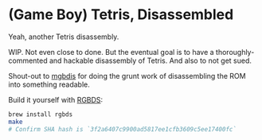 # (Game Boy) Tetris, Disassembled

Yeah, another Tetris disassembly.

WIP. Not even close to done. But the eventual goal is to have a thoroughly-commented and hackable disassembly of Tetris. And also to not get sued.

Shout-out to [mgbdis](https://github.com/mattcurrie/mgbdis) for doing the grunt work of disassembling the ROM into something readable.

Build it yourself with [RGBDS](https://rgbds.gbdev.io/):

```sh
brew install rgbds
make
# Confirm SHA hash is `3f2a6407c9900ad5817ee1cfb3609c5ee17400fc`
```

